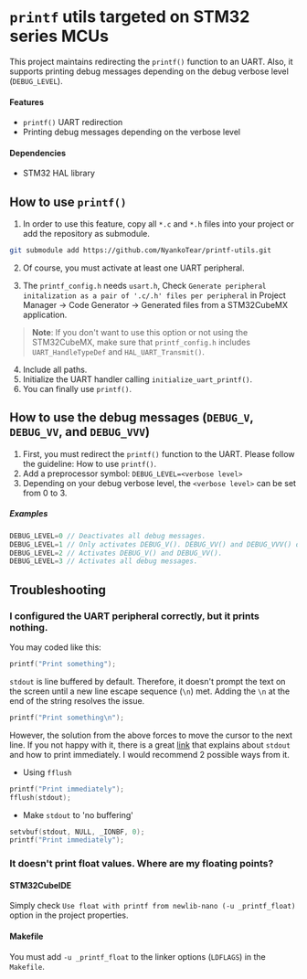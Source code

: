 # `printf` utils targeted on STM32 series MCUs
This project maintains redirecting the `printf()` function to an UART. Also, it supports printing debug messages depending on the debug verbose level (`DEBUG_LEVEL`).
#### Features
- `printf()` UART redirection
- Printing debug messages depending on the verbose level
#### Dependencies
- STM32 HAL library

## How to use `printf()`
1. In order to use this feature, copy all `*.c` and `*.h` files into your project or add the repository as submodule.
```bash
git submodule add https://github.com/NyankoTear/printf-utils.git
```

2. Of course, you must activate at least one UART peripheral.

3. The `printf_config.h` needs `usart.h`, Check `Generate peripheral initalization as a pair of '.c/.h' files per peripheral` in Project Manager -> Code Generator -> Generated files from a STM32CubeMX application.
> **Note**: If you don't want to use this option or not using the STM32CubeMX, make sure that `printf_config.h` includes `UART_HandleTypeDef` and `HAL_UART_Transmit()`.
4. Include all paths.
5. Initialize the UART handler calling `initialize_uart_printf()`.
6. You can finally use `printf()`.
## How to use the debug messages (`DEBUG_V`, `DEBUG_VV`, and `DEBUG_VVV`)
1. First, you must redirect the `printf()` function to the UART. Please follow the guideline: How to use `printf()`.
2. Add a preprocessor symbol: `DEBUG_LEVEL=<verbose level>`
3. Depending on your debug verbose level, the `<verbose level>` can be set from 0 to 3.
##### Examples
```C
DEBUG_LEVEL=0 // Deactivates all debug messages.
DEBUG_LEVEL=1 // Only activates DEBUG_V(). DEBUG_VV() and DEBUG_VVV() doesn't print anything.
DEBUG_LEVEL=2 // Activates DEBUG_V() and DEBUG_VV().
DEBUG_LEVEL=3 // Activates all debug messages.
```

## Troubleshooting
### I configured the UART peripheral correctly, but it prints nothing.
You may coded like this:
```C
printf("Print something");
```
`stdout` is line buffered by default. Therefore, it doesn't prompt the text on the screen until a new line escape sequence (`\n`) met. Adding the `\n` at the end of the string resolves the issue.
```C
printf("Print something\n");
```
However, the solution from the above forces to move the cursor to the next line. If you not happy with it, there is a great [link](https://stackoverflow.com/a/1716621) that explains about `stdout` and how to print immediately. I would recommend 2 possible ways from it.

- Using `fflush`
```C
printf("Print immediately");
fflush(stdout);
```
- Make `stdout` to 'no buffering'
```C
setvbuf(stdout, NULL, _IONBF, 0); 
printf("Print immediately");
```
### It doesn't print float values. Where are my floating points?
#### STM32CubeIDE
Simply check `Use float with printf from newlib-nano (-u _printf_float)` option in the project properties.
#### Makefile
You must add `-u _printf_float` to the linker options (`LDFLAGS`) in the `Makefile`.
